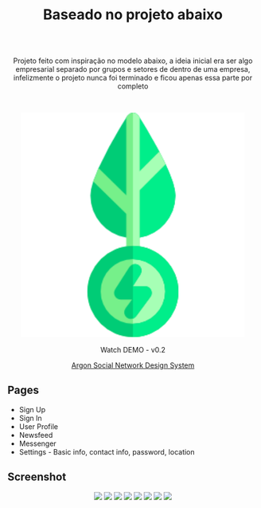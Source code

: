 <h1 align="center"> Baseado no projeto abaixo </h1> <br><br>
<p align="center"> Projeto feito com inspiração no modelo abaixo, a ideia inicial era ser algo empresarial separado por grupos e setores de dentro de uma empresa, infelizmente o projeto nunca foi terminado e ficou apenas essa parte por completo</p> <br>
<p align="center">
  <a href="https://artmin96.github.io/argon-social/" target="_blank">
    <img alt="Argon Social" title="Argon Social" src="https://github.com/ArtMin96/argon-social/blob/master/assets/images/logo-256x256.png" width="450">
  </a>
</p>

<p align="center">
  Watch DEMO - v0.2
</p>

<p align="center">
  <a href="https://artmin96.github.io/argon-social/" target="_blank">
    Argon Social Network Design System
  </a>
</p>

<!-- START doctoc generated TOC please keep comment here to allow auto update -->
<!-- DON'T EDIT THIS SECTION, INSTEAD RE-RUN doctoc TO UPDATE -->
## Pages

- Sign Up
- Sign In
- User Profile
- Newsfeed
- Messenger
- Settings - Basic info, contact info, password, location

<!-- END doctoc generated TOC please keep comment here to allow auto update -->

## Screenshot

<p align="center">
  <img src = "https://github.com/ArtMin96/argon-social/blob/master/screenshots/Sign-in.png" width=200>
  <img src = "https://github.com/ArtMin96/argon-social/blob/master/screenshots/Sign-up.png" width=200>
  <img src = "https://github.com/ArtMin96/argon-social/blob/master/screenshots/Newsfeed.png" width=200>
  <img src = "https://github.com/ArtMin96/argon-social/blob/master/screenshots/Profile.png" width=200>
  <img src = "https://github.com/ArtMin96/argon-social/blob/master/screenshots/Messenger.png" width=200>
  <img src = "https://github.com/ArtMin96/argon-social/blob/master/screenshots/Settings-basic-info.png" width=200>
  <img src = "https://github.com/ArtMin96/argon-social/blob/master/screenshots/Settings-password.png" width=200>
  <img src = "https://github.com/ArtMin96/argon-social/blob/master/screenshots/Settings-location.png" width=200>
</p>
